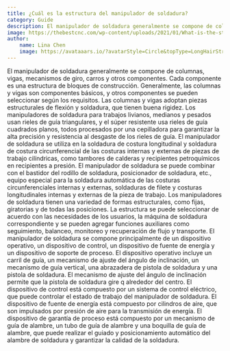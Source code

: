 ```yaml
---
title: ¿Cuál es la estructura del manipulador de soldadura?
category: Guide
description: El manipulador de soldadura generalmente se compone de columnas, vigas, mecanismos de giro, carros y otros componentes. Cada componente es una estructura de bloques de construcción. Generalmente, las columnas y vigas son componentes básicos, y otros componentes se pueden seleccionar según los requisitos. Las columnas y vigas adoptan piezas estructurales de flexión y soldadura, que tienen buena rigidez. Los manipuladores de soldadura para trabajos livianos, medianos y pesados usan rieles de guía triangulares, y el súper resistente usa rieles de guía cuadrados planos, todos procesados por una cepilladora para garantizar la alta precisión y resistencia al desgaste de los rieles de guía. El manipulador de soldadura se utiliza en la soldadura de costura longitudinal y soldadura de costura circunferencial de las costuras internas y externas de piezas de trabajo cilíndricas, como tambores de calderas y recipientes petroquímicos en recipientes a presión.
image: https://thebestcnc.com/wp-content/uploads/2021/01/What-is-the-structure-of-the-welding-manipulator.jpg
author: 
    name: Lina Chen
    image: https://avataaars.io/?avatarStyle=Circle&topType=LongHairStraight&accessoriesType=Blank&hairColor=BrownDark&facialHairType=Blank&clotheType=BlazerShirt&eyeType=Default&eyebrowType=Default&mouthType=Default&skinColor=Light
---
```


El manipulador de soldadura generalmente se compone de columnas, vigas, mecanismos de giro, carros y otros componentes. Cada componente es una estructura de bloques de construcción. Generalmente, las columnas y vigas son componentes básicos, y otros componentes se pueden seleccionar según los requisitos. Las columnas y vigas adoptan piezas estructurales de flexión y soldadura, que tienen buena rigidez. Los manipuladores de soldadura para trabajos livianos, medianos y pesados ​​usan rieles de guía triangulares, y el súper resistente usa rieles de guía cuadrados planos, todos procesados ​​por una cepilladora para garantizar la alta precisión y resistencia al desgaste de los rieles de guía. El manipulador de soldadura se utiliza en la soldadura de costura longitudinal y soldadura de costura circunferencial de las costuras internas y externas de piezas de trabajo cilíndricas, como tambores de calderas y recipientes petroquímicos en recipientes a presión.
El manipulador de soldadura se puede combinar con el bastidor del rodillo de soldadura, posicionador de soldadura, etc., equipo especial para la soldadura automática de las costuras circunferenciales internas y externas, soldaduras de filete y costuras longitudinales internas y externas de la pieza de trabajo. Los manipuladores de soldadura tienen una variedad de formas estructurales, como fijas, giratorias y de todas las posiciones. La estructura se puede seleccionar de acuerdo con las necesidades de los usuarios, la máquina de soldadura correspondiente y se pueden agregar funciones auxiliares como seguimiento, balanceo, monitoreo y recuperación de flujo y transporte.
El manipulador de soldadura se compone principalmente de un dispositivo operativo, un dispositivo de control, un dispositivo de fuente de energía y un dispositivo de soporte de proceso. El dispositivo operativo incluye un carril de guía, un mecanismo de ajuste del ángulo de inclinación, un mecanismo de guía vertical, una abrazadera de pistola de soldadura y una pistola de soldadura. El mecanismo de ajuste del ángulo de inclinación permite que la pistola de soldadura gire q alrededor del centro. El dispositivo de control está compuesto por un sistema de control eléctrico, que puede controlar el estado de trabajo del manipulador de soldadura. El dispositivo de fuente de energía está compuesto por cilindros de aire, que son impulsados ​​por presión de aire para la transmisión de energía. El dispositivo de garantía de proceso está compuesto por un mecanismo de guía de alambre, un tubo de guía de alambre y una boquilla de guía de alambre, que puede realizar el guiado y posicionamiento automático del alambre de soldadura y garantizar la calidad de la soldadura.